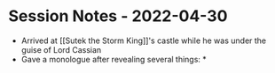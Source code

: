 # Session Notes - 2022-04-30

* Arrived at [[Sutek the Storm King]]'s castle while he was under the guise of Lord Cassian
* Gave a monologue after revealing several things:
  * 